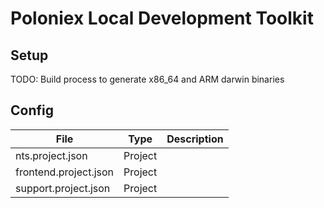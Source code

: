 # Poloniex Local Development Toolkit

## Setup

TODO: Build process to generate x86_64 and ARM darwin binaries

## Config

| File                  | Type    | Description |
|-----------------------|---------|-------------|
| nts.project.json      | Project |             |
| frontend.project.json | Project |             |
| support.project.json  | Project |             |
